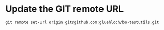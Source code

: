 # Update the GIT remote URL

```
git remote set-url origin git@github.com:gluehloch/bo-testutils.git
```
